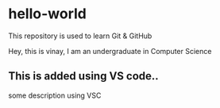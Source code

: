 # hello-world
This repository is used to learn Git &amp; GitHub

Hey, this is vinay, I am an undergraduate in Computer Science

## This is added using VS code.. 
some description using VSC